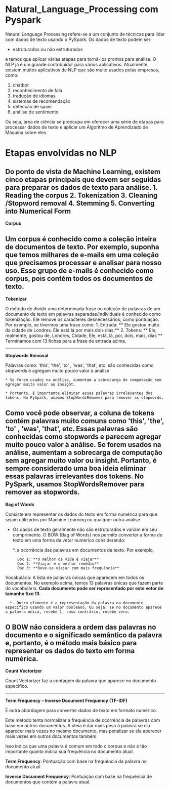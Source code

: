 # Natural_Language_Processing com Pyspark

Natural Language Processing refere-se a um conjunto de técnicas para lidar com dados de texto usando o PySpark. Os dados de texto podem ser:

   * estruturados ou não estruturados
    
e temos que aplicar várias etapas para torná-los prontos para análise. O NLP já é um grande contribuidor para vários aplicativos. Atualmente, existem muitos aplicativos de NLP que são muito usados pelas empresas, como:
   1. chatbot
   2. reconhecimento de fala
   3. tradução de idiomas
   4. sistemas de recomendação
   5. detecção de spam 
   6. análise de sentimento
   
Ou seja, área de ciência se preocupa em oferecer uma série de etapas para processar dados de texto e aplicar um Algoritmo de Aprendizado de Máquina sobre eles.

# Etapas envolvidas no NLP

Do ponto de vista de Machine Learning, existem cinco etapas principais que devem ser seguidas para preparar os dados de texto para análise. 
    1. Reading the corpus
    2. Tokenization
    3. Cleaning /Stopword removal
    4. Stemming
    5. Converting into Numerical Form 
---    
**Corpus**

Um corpus é conhecido como a coleção inteira de documentos de texto. Por exemplo, suponha que temos milhares de e-mails em uma coleção que precisamos processar e analisar para nosso uso. Esse grupo de e-mails é conhecido como corpus, pois contém todos os documentos de texto.
---

**Tokenizar**

O método de dividir uma determinada frase ou coleção de palavras de um documento de texto em palavras separadas/individuais é conhecido como tokenização. Ele remove os caracteres desnecessários, como pontuação. Por exemplo, se tivermos uma frase como: 
    1. Entrada: ** Ele gostou muito da cidade de Londres. Ele está lá por mais dois dias.**
    2. Tokens: ** Ele, realmente, gostou de, Londres, Cidade, Ele, está, lá, por, dois, mais, dias **
Terminamos com 13 fichas para a frase de entrada acima.

---
**Stopwords Removal**

Palavras como: 'this', 'the', 'to' , 'was', 'that', etc. são conhecidas como stopwords e agregam muito pouco valor à análise

    * Se forem usados na análise, aumentam a sobrecarga de computação sem agregar muito valor ou insight.
    
    * Portanto, é importamte eliminar essas palavras irrelevantes dos tokens. No PySpark, usamos StopWordsRemover para remover as stopwords.

Como você pode observar, a coluna de tokens contém palavras muito comuns como 'this', 'the', 'to' , 'was', 'that', etc. Essas palavras são conhecidas como stopwords e parecem agregar muito pouco valor à análise. Se forem usados na análise, aumentam a sobrecarga de computação sem agregar muito valor ou insight. Portanto, é sempre considerado uma boa ideia eliminar essas palavras irrelevantes dos tokens. No PySpark, usamos StopWordsRemover para remover as stopwords.
---

**Bag of Words**

Consiste em representar os dados do texto em forma numérica para que sejam utilizados por Machine Learning ou qualquer outra análise. 

  * Os dados de texto geralmente não são estruturados e variam em seu comprimento. O BOW (Bag of Words) nos permite converter a forma de texto em uma forma de vetor numérico considerando:
  
      *. a ocorrência das palavras em documentos de texto. Por exemplo,
      
          Doc 1: **O melhor da vida é viajar**
          Doc 2: **Viajar é o melhor remédio**
          Doc 3: **Deve-se viajar com mais frequência**
          
Vocabulário: A lista de palavras únicas que aparecem em todos os documentos. No exemplo acima, temos 13 palavras únicas que fazem parte do vocabulário. **Cada documento pode ser representado por este vetor de tamanho fixo 13**.

      *. Outro elemento é a representação da palavra no documento específico usando um valor booleano. Ou seja, se no documento aparece a palavra única, recebe 1, caso contrário, recebe zero.
      
O **BOW** não considera a ordem das palavras no documento e o significado semântico da palavra e, portanto, é o método mais básico para representar os dados do texto em forma numérica.
---

**Count Vectorizer**

Count Vectorizer faz a contagem da palavra que aparece no documento específico. 

---
**Term Frequency – Inverse Document Frequency (TF-IDF)**

É outra abordagem para converter dados de texto em formato numérico.

Este método tenta normalizar a frequência de ocorrência de palavras com base em outros documentos. A ideia é dar mais peso à palavra se ela aparecer mais vezes no mesmo documento, mas penalizar se ela aparecer mais vezes em outros documentos também.

Isso indica que uma palavra é comum em todo o corpus e não é tão importante quanto indica sua frequência no documento atual. 

**Term Frequency**: Pontuação com base na frequência da palavra no documento atual. 

**Inverse Document Frequency**: Pontuação com base na frequência de documentos que contém a palavra atual.
